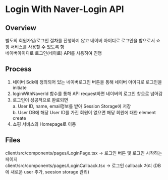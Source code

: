 # Login With Naver-Login API

## Overview
별도의 회원가입/로그인 절차를 진행하지 않고 네이버 아이디로 로그인을 함으로서 쇼핑 서비스를 사용할 수 있도록 함 <br/>
네이버아이디로 로그인(네아로) API를 사용하여 진행 

## Process
1. 네이버 Sdk에 정의되어 있는 네이버로그인 버튼을 통해 네이버 아이디로 로그인을 initiate
2. loginWithNaverId 함수를 통해 API request하면 네이버의 로그인 창으로 넘어감
3. 로그인이 성공적으로 완료되면 <br/>
  a. User ID, name, email정보를 받아 Session Storage에 저장<br/>
  b. User DB에 해당 User ID를 가진 회원이 없으면 해당 회원에 대한 element create
4. 쇼핑 서비스의 Homepage로 이동 

## Files
client/src/components/pages/LoginPage.tsx -> 로그인 버튼 및 로그인 시작하는 페이지 <br/>
client/src/components/pages/LoginCallback.tsx -> 로그인 callback 처리 (DB에 새로운 user 추가, seesion storage 관리)
